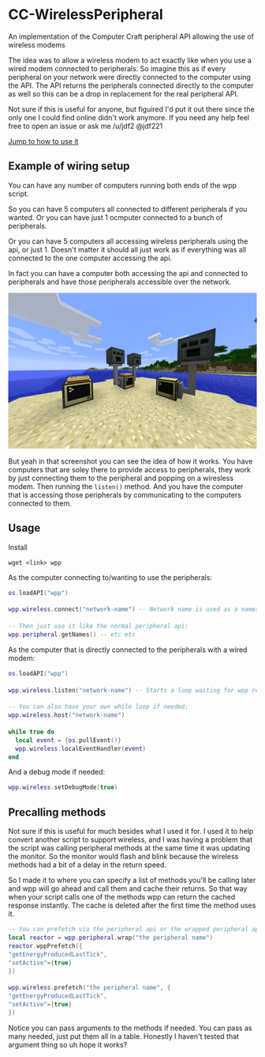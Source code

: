 # CC-WirelessPeripheral
An implementation of the Computer Craft peripheral API allowing the use of wireless modems

The idea was to allow a wireless modem to act exactly like when you use a wired modem connected to peripherals. So imagine this as if every peripheral on your network were directly connected to the computer using the API. The API returns the peripherals connected directly to the computer as well so this can be a drop in replacement for the real peripheral API.

Not sure if this is useful for anyone, but figuired I'd put it out there since the only one I could find online didn't work anymore. If you need any help feel free to open an issue or ask me /u/jdf2 @jdf221

[Jump to how to use it](#usage)

## Example of wiring setup
You can have any number of computers running both ends of the wpp script.

So you can have 5 computers all connected to different peripherals if you wanted. Or you can have just 1 ocmputer connected to a bunch of peripherals.

Or you can have 5 computers all accessing wireless peripherals using the api, or just 1. Doesn't matter it should all just work as if everything was all connected to the one computer accessing the api.

In fact you can have a computer both accessing the api and connected to peripherals and have those peripherals accessible over the network.

![](screenshot.png)

But yeah in that screenshot you can see the idea of how it works. You have computers that are soley there to provide access to peripherals, they work by just connecting them to the peripheral and popping on a wiresless modem. Then running the `listen()` method. And you have the computer that is accessing those peripherals by communicating to the computers connected to them.


## Usage

Install
```
wget <link> wpp
```

As the computer connecting to/wanting to use the peripherals:
```lua
os.loadAPI("wpp")

wpp.wireless.connect("network-name") -- Network name is used as a namespace esque thing so you can have multible different wireless peripheral systems going

-- Then just use it like the normal peripheral api:
wpp.peripheral.getNames() -- etc etc
```

As the computer that is directly connected to the peripherals with a wired modem:
```lua
os.loadAPI("wpp")

wpp.wireless.listen("network-name") -- Starts a loop waiting for wpp rednet messages

-- You can also have your own while loop if needed:
wpp.wireless.host("network-name")

while true do
  local event = {os.pullEvent()}
  wpp.wireless.localEventHandler(event)
end
```

And a debug mode if needed:
```lua
wpp.wireless.setDebugMode(true)
```

## Precalling methods

Not sure if this is useful for much besides what I used it for. I used it to help convert another script to support wireless, and I was having a problem that the script was calling peripheral methods at the same time it was updating the monitor. So the monitor would flash and blink because the wireless methods had a bit of a delay in the return speed.

So I made it to where you can specify a list of methods you'll be calling later and wpp will go ahead and call them and cache their returns. So that way when your script calls one of the methods wpp can return the cached response instantly. The cache is deleted after the first time the method uses it.

```lua
-- You can prefetch via the peripheral api or the wrapped peripheral api
local reactor = wpp.peripheral.wrap("the peripheral name")
reactor.wppPrefetch({
"getEnergyProducedLastTick",
"setActive"={true}
})

wpp.wireless.prefetch("the peripheral name", {
"getEnergyProducedLastTick",
"setActive"={true}
})
```

Notice you can pass arguments to the methods if needed. You can pass as many needed, just put them all in a table. Honestly I haven't tested that argument thing so uh hope it works?
